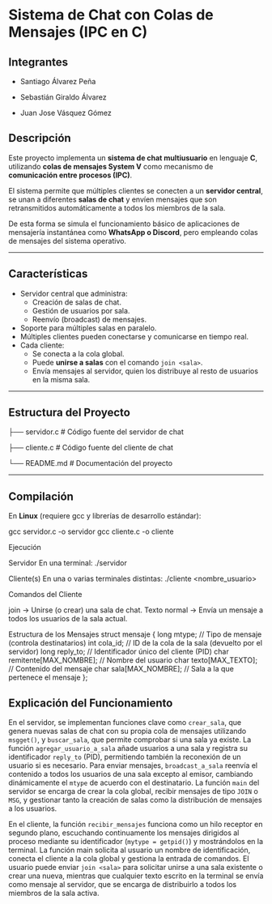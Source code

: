 # Sistema de Chat con Colas de Mensajes (IPC en C)

## Integrantes

- Santiago Álvarez Peña

- Sebastián Giraldo Álvarez

- Juan Jose Vásquez Gómez

## Descripción

Este proyecto implementa un **sistema de chat multiusuario** en lenguaje **C**, utilizando **colas de mensajes System V** como mecanismo de **comunicación entre procesos (IPC)**.  

El sistema permite que múltiples clientes se conecten a un **servidor central**, se unan a diferentes **salas de chat** y envíen mensajes que son retransmitidos automáticamente a todos los miembros de la sala.

De esta forma se simula el funcionamiento básico de aplicaciones de mensajería instantánea como **WhatsApp o Discord**, pero empleando colas de mensajes del sistema operativo.

---

## Características

- Servidor central que administra:
  - Creación de salas de chat.
  - Gestión de usuarios por sala.
  - Reenvío (broadcast) de mensajes.
- Soporte para múltiples salas en paralelo.
- Múltiples clientes pueden conectarse y comunicarse en tiempo real.
- Cada cliente:
  - Se conecta a la cola global.
  - Puede **unirse a salas** con el comando `join <sala>`.
  - Envía mensajes al servidor, quien los distribuye al resto de usuarios en la misma sala.

---

## Estructura del Proyecto

├── servidor.c # Código fuente del servidor de chat

├── cliente.c # Código fuente del cliente de chat

└── README.md # Documentación del proyecto

---

## Compilación

En **Linux** (requiere gcc y librerías de desarrollo estándar):

gcc servidor.c -o servidor
gcc cliente.c -o cliente 

Ejecución

Servidor
En una terminal:
./servidor

Cliente(s)
En una o varias terminales distintas:
./cliente <nombre_usuario>

Comandos del Cliente

join <sala> → Unirse (o crear) una sala de chat.
Texto normal → Envía un mensaje a todos los usuarios de la sala actual.

Estructura de los Mensajes
struct mensaje {
    long mtype;         // Tipo de mensaje (controla destinatarios)
    int  cola_id;       // ID de la cola de la sala (devuelto por el servidor)
    long reply_to;      // Identificador único del cliente (PID)
    char remitente[MAX_NOMBRE]; // Nombre del usuario
    char texto[MAX_TEXTO];      // Contenido del mensaje
    char sala[MAX_NOMBRE];      // Sala a la que pertenece el mensaje
};

## Explicación del Funcionamiento
En el servidor, se implementan funciones clave como `crear_sala`, que genera nuevas salas de chat con su propia cola de mensajes utilizando `msgget()`, y `buscar_sala`, que permite comprobar si una sala ya existe. La función `agregar_usuario_a_sala` añade usuarios a una sala y registra su identificador `reply_to` (PID), permitiendo también la reconexión de un usuario si es necesario. Para enviar mensajes, `broadcast_a_sala` reenvía el contenido a todos los usuarios de una sala excepto al emisor, cambiando dinámicamente el `mtype` de acuerdo con el destinatario. La función `main` del servidor se encarga de crear la cola global, recibir mensajes de tipo `JOIN` o `MSG`, y gestionar tanto la creación de salas como la distribución de mensajes a los usuarios.

En el cliente, la función `recibir_mensajes` funciona como un hilo receptor en segundo plano, escuchando continuamente los mensajes dirigidos al proceso mediante su identificador (`mytype = getpid()`) y mostrándolos en la terminal. La función main solicita al usuario un nombre de identificación, conecta el cliente a la cola global y gestiona la entrada de comandos. El usuario puede enviar `join <sala>` para solicitar unirse a una sala existente o crear una nueva, mientras que cualquier texto escrito en la terminal se envía como mensaje al servidor, que se encarga de distribuirlo a todos los miembros de la sala activa.


